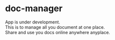 # doc-manager

App is under development. <br />
This is to manage all you document at one place. <br />
Share and use you docs online anywhere anyplace. <br />
